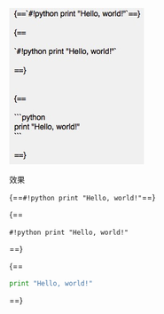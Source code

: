 ![](/img/nest_block_hl_yellow.png)

效果

{==`#!python print "Hello, world!"`==}

{==

`#!python print "Hello, world!"`

==}


{==

```python
print "Hello, world!"
```

==}
